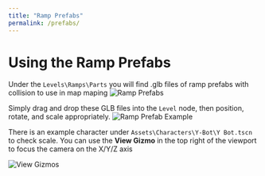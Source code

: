 ```yaml
---
title: "Ramp Prefabs"
permalink: /prefabs/
---
```


# Using the Ramp Prefabs

Under the `Levels\Ramps\Parts` you will find .glb files of ramp prefabs with collision to use in map maping
![Ramp Prefabs](/SurfsUpSDK//assets/img/prefabs_list.png)

Simply drag and drop these GLB files into the `Level` node, then position, rotate, and scale appropriately.
![Ramp Prefab Example](/SurfsUpSDK//assets/img/ramp_prefabs.png)

There is an example character under `Assets\Characters\Y-Bot\Y Bot.tscn` to check scale.
You can use the **View Gizmo** in the top right of the viewport to focus the camera on the X/Y/Z axis

![View Gizmos](/SurfsUpSDK//assets/img/view_gizmos.gif)
